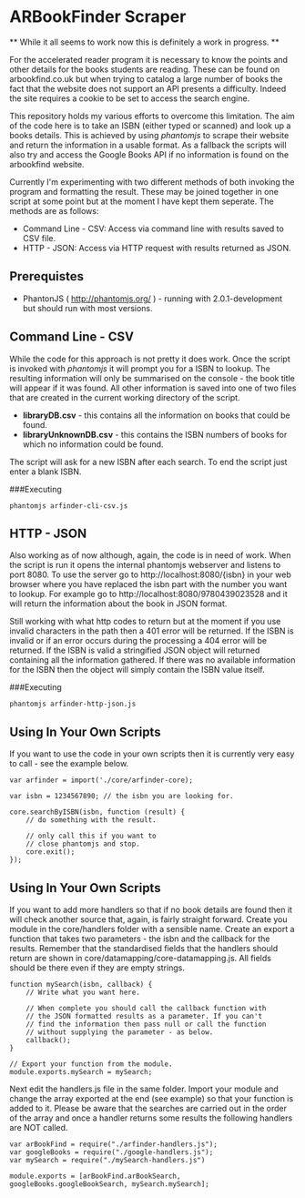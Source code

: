 ARBookFinder Scraper
====================

** While it all seems to work now this is definitely a work in progress. **

For the accelerated reader program it is necessary to know the points and other details for the books students are reading. These can be found on arbookfind.co.uk but when trying to catalog a large number of books the fact that the website does not support an API presents a difficulty. Indeed the site requires a cookie to be set to access the search engine.

This repository holds my various efforts to overcome this limitation. The aim of the code here is to take an ISBN (either typed or scanned) and look up a books details. This is achieved by using *phantomjs* to scrape their website and return the information in a usable format. As a fallback the scripts will also try and access the Google Books API if no information is found on the arbookfind website.

Currently I'm experimenting with two different methods of both invoking the program and formatting the result. These may be joined together in one script at some point but at the moment I have kept them seperate. The methods are as follows:

 * Command Line - CSV: Access via command line with results saved to CSV file.
 * HTTP - JSON: Access via HTTP request with results returned as JSON.
 
Prerequistes
------------
* PhantonJS ( http://phantomjs.org/ ) - running with 2.0.1-development but should run with most versions.


Command Line - CSV
------------------

While the code for this approach is not pretty it does work. Once the script is invoked with *phantomjs* it will prompt you for a ISBN to lookup. The resulting information will only be summarised on the console - the book title will appear if it was found. All other information is saved into one of two files that are created in the current working directory of the script.

 * **libraryDB.csv** - this contains all the information on books that could be found.
 * **libraryUnknownDB.csv** - this contains the ISBN numbers of books for which no information could be found.
 
The script will ask for a new ISBN after each search. To end the script just enter a blank ISBN.

###Executing

```
phantomjs arfinder-cli-csv.js
```

HTTP - JSON
-----------

Also working as of now although, again, the code is in need of work. When the script is run it opens the internal phantomjs webserver and listens to port 8080. To use the server go to http://localhost:8080/{isbn} in your web browser where you have replaced the isbn part with the number you want to lookup. For example go to http://localhost:8080/9780439023528 and it will return the information about the book in JSON format.

Still working with what http codes to return but at the moment if you use invalid characters in the path then a 401 error will be returned. If the ISBN is invalid or if an error occurs during the processing a 404 error will be returned. If the ISBN is valid a stringified JSON object will returned containing all the information gathered. If there was no available information for the ISBN then the object will simply contain the ISBN value itself.

###Executing

```
phantomjs arfinder-http-json.js
```

Using In Your Own Scripts
-------------------------

If you want to use the code in your own scripts then it is currently very easy to call - see the example below.

```
var arfinder = import('./core/arfinder-core);

var isbn = 1234567890; // the isbn you are looking for.

core.searchByISBN(isbn, function (result) {
    // do something with the result.

    // only call this if you want to
    // close phantomjs and stop.
    core.exit();
});
```

Using In Your Own Scripts
-------------------------

If you want to add more handlers so that if no book details are found then it will check another source that, again, is fairly straight forward. Create you module in the core/handlers folder with a sensible name. Create an export a function that takes two parameters - the isbn and the callback for the results. Remember that the standardised fields that the handlers should return are shown in core/datamapping/core-datamapping.js. All fields should be there even if they are empty strings.

```
function mySearch(isbn, callback) {
    // Write what you want here.

    // When complete you should call the callback function with
    // the JSON formatted results as a parameter. If you can't
    // find the information then pass null or call the function
    // without supplying the parameter - as below.
    callback();
}

// Export your function from the module.
module.exports.mySearch = mySearch;
```

Next edit the handlers.js file in the same folder. Import your module and change the array exported at the end (see example) so that your function is added to it. Please be aware that the searches are carried out in the order of the array and once a handler returns some results the following handlers are NOT called.

```
var arBookFind = require("./arfinder-handlers.js");
var googleBooks = require("./google-handlers.js");
var mySearch = require("./mySearch-handlers.js")

module.exports = [arBookFind.arBookSearch, googleBooks.googleBookSearch, mySearch.mySearch];
```
